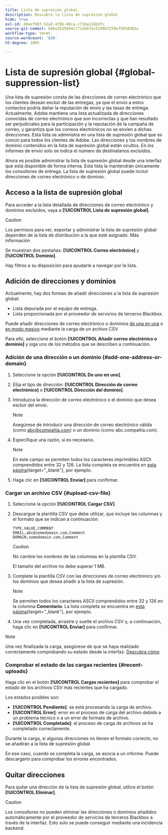 ```yaml
---
title: Lista de supresión global
description: Descubra la lista de supresión global
hide: true
exl-id: 40aef987-52a3-470b-88ca-c716a116bdfc
source-git-commit: b66e2525694c771ebb7ac5190b7259ef5658d81a
workflow-type: tm+mt
source-wordcount: '628'
ht-degree: 100%

---
```


# Lista de supresión global {#global-suppression-list}

Una lista de supresión consta de las direcciones de correo electrónico que los clientes desean excluir de las entregas, ya que el envío a estos contactos podría dañar la reputación de envío y las tasas de entrega. Actualmente, Adobe mantiene una lista actualizada de direcciones conocidas de correo electrónico que son incorrectas y que han resultado ser perjudiciales para la participación y la reputación de la campaña de correo, y garantiza que los correos electrónicos no se envíen a dichas direcciones. Esta lista se administra en una lista de supresión global que es común para todos los clientes de Adobe. Las direcciones y los nombres de dominio contenidos en la lista de supresión global están ocultos. En los informes de envío solo se indica el número de destinatarios excluidos.

Ahora es posible administrar la lista de supresión global desde una interfaz que está disponible de forma interna. Esta lista la mantendrán únicamente los consultores de entrega. La lista de supresión global puede incluir direcciones de correo electrónico o de dominio.

## Acceso a la lista de supresión global

Para acceder a la lista detallada de direcciones de correo electrónico y dominios excluidos, vaya a **[!UICONTROL Lista de supresión global]**.

>[!CAUTION]
>
>Los permisos para ver, exportar y administrar la lista de supresión global dependen de la lista de distribución a la que esté asignado. Más información

Se muestran dos pestañas: **[!UICONTROL Correo electrónico]** y **[!UICONTROL Dominio]**.

Hay filtros a su disposición para ayudarle a navegar por la lista.

## Adición de direcciones y dominios

Actualmente, hay dos formas de añadir direcciones a la lista de supresión global:

* Lista depurada por el equipo de entrega.
* Lista proporcionada por el proveedor de servicios de terceros Blackbox.

Puede añadir direcciones de correo electrónico o dominios [de una en una](#add-one-address-or-domain) o [en modo masivo](#upload-csv-file) mediante la carga de un archivo CSV.

Para ello, seleccione el botón **[!UICONTROL Añadir correo electrónico o dominio]** y siga uno de los métodos que se describen a continuación.

### Adición de una dirección o un dominio {#add-one-address-or-domain}

1. Seleccione la opción **[!UICONTROL De uno en uno]**.

1. Elija el tipo de dirección: **[!UICONTROL Dirección de correo electrónico]** o **[!UICONTROL Dirección del dominio]**.

1. Introduzca la dirección de correo electrónico o el dominio que desea excluir del envío.

   >[!NOTE]
   >
   >Asegúrese de introducir una dirección de correo electrónico válida (como abc@compañía.com) o un dominio (como abc.compañía.com).

1. Especifique una razón, si es necesario.

   >[!NOTE]
   >
   >En este campo se permiten todos los caracteres imprimibles ASCII comprendidos entre 32 y 126. La lista completa se encuentra en [esta página](https://en.wikipedia.org/wiki/Wikipedia:ASCII#ASCII_printable_characters){target="_blank"}, por ejemplo.

1. Haga clic en **[!UICONTROL Enviar]** para confirmar.

### Cargar un archivo CSV {#upload-csv-file}

1. Seleccione la opción **[!UICONTROL Cargar CSV]**.

1. Descargue la plantilla CSV que debe utilizar, que incluye las columnas y el formato que se indican a continuación:

   ```
   TYPE,VALUE,COMMENT
   EMAIL,abc@somedomain.com,Comment
   DOMAIN,somedomain.com,Comment
   ```

   >[!CAUTION]
   >
   >No cambie los nombres de las columnas en la plantilla CSV.
   >
   >El tamaño del archivo no debe superar 1 MB.

1. Complete la plantilla CSV con las direcciones de correo electrónico y/o los dominios que desea añadir a la lista de supresión.

   >[!NOTE]
   >
   >Se permiten todos los caracteres ASCII comprendidos entre 32 y 126 en la columna **Comentario**. La lista completa se encuentra en [esta página](https://en.wikipedia.org/wiki/Wikipedia:ASCII#ASCII_printable_characters){target="_blank"}, por ejemplo.

1. Una vez completada, arrastre y suelte el archivo CSV y, a continuación, haga clic en **[!UICONTROL Enviar]** para confirmar.

>[!NOTE]
>
>Una vez finalizada la carga, asegúrese de que se haya realizado correctamente comprobando su estado desde la interfaz. [Descubra cómo](#recent-uploads)

### Comprobar el estado de las cargas recientes {#recent-uploads}

Haga clic en el botón **[!UICONTROL Cargas recientes]** para comprobar el estado de los archivos CSV más recientes que ha cargado.

Los estados posibles son:

* **[!UICONTROL Pendiente]**: se está procesando la carga de archivo.
* **[!UICONTROL Error]**: error en el proceso de carga del archivo debido a un problema técnico o a un error de formato de archivo.
* **[!UICONTROL Completado]**: el proceso de carga de archivos se ha completado correctamente.

Durante la carga, si algunas direcciones no tienen el formato correcto, no se añadirán a la lista de supresión global.

En ese caso, cuando se completa la carga, se asocia a un informe. Puede descargarlo para comprobar los errores encontrados.

## Quitar direcciones

Para quitar una dirección de la lista de supresión global, utilice el botón **[!UICONTROL Eliminar]**.

>[!CAUTION]
>
>Los consultores no pueden eliminar las direcciones o dominios añadidos automáticamente por el proveedor de servicios de terceros Blackbox a través de la interfaz. Esto solo se puede conseguir mediante una incidencia backend.
